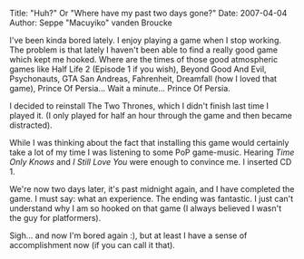 Title: "Huh?" Or "Where have my past two days gone?"
Date: 2007-04-04
Author: Seppe "Macuyiko" vanden Broucke

I've been kinda bored lately. I enjoy playing a game when I stop working. The problem is that lately I haven't been able to find a really good game which kept me hooked. Where are the times of those good atmospheric games like Half Life 2 (Episode 1 if you wish), Beyond Good And Evil, Psychonauts, GTA San Andreas, Fahrenheit, Dreamfall (how I loved that game), Prince Of Persia... Wait a minute... Prince Of Persia.

I decided to reinstall The Two Thrones, which I didn't finish last time I played it. (I only played for half an hour through the game and then became distracted).

While I was thinking about the fact that installing this game would certainly take a lot of my time I was listening to some PoP game-music. Hearing *Time Only Knows* and *I Still Love You* were enough to convince me. I inserted CD 1.

We're now two days later, it's past midnight again, and I have completed the game. I must say: what an experience. The ending was fantastic. I just can't understand why I am so hooked on that game (I always believed I wasn't the guy for platformers).

Sigh... and now I'm bored again :), but at least I have a sense of accomplishment now (if you can call it that).
